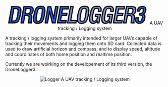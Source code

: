 <p align="center">
  <img src="images/LG1.png" width="450" title="Logo">
  A UAV tracking / Logging system
</p>
A tracking / logging system primarily intended for larger UAVs capable of tracking their movements and logging them onto SD card. Collected data is used to draw artificial horizon and compass, and to display speed, altitude and coordinates of both home position and realtime position.

Currently we are woirking on the developement of its third version, the DroneLogger3:
<p align="center">
  <img src="images/dis_on" width="400" title="Logger">
  A UAV tracking / Logging system
</p>
